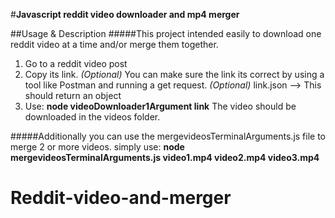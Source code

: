 #**Javascript reddit video downloader and mp4 merger**

##Usage & Description
#####This project intended easily to download one reddit video at a time and/or merge them together.
1) Go to a reddit video post
2) Copy its link.
    *(Optional)* You can make sure the link its correct by using a tool like Postman and running a get request.
    *(Optional)* link.json  --> This should return an object
3) Use: **node videoDownloader1Argument link**
The video should be downloaded in the videos folder.

#####Additionally you can use the   mergevideosTerminalArguments.js  file to merge 2 or more videos.
simply use:
    **node mergevideosTerminalArguments.js video1.mp4 video2.mp4 video3.mp4**
# Reddit-video-and-merger
